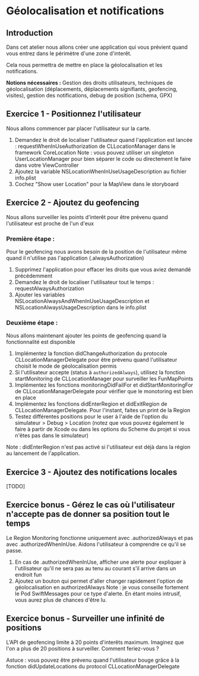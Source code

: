 # Géolocalisation et notifications

## Introduction

Dans cet atelier nous allons créer une application qui vous prévient quand vous entrez dans le périmètre d'une zone d'interêt.

Cela nous permettra de mettre en place la géolocalisation et les notifications.

**Notions nécessaires :** Gestion des droits utilisateurs, techniques de géolocalisation (déplacements, déplacements signifiants, geofencing, visites), gestion des notifications, debug de position (schema, GPX)

## Exercice 1 - Positionnez l'utilisateur

Nous allons commencer par placer l'utilisateur sur la carte.

1. Demandez le droit de localiser l'utilisateur quand l'application est lancée : requestWhenInUseAuthorization de CLLocationManager dans le framework CoreLocation
Note : vous pouvez utiliser un singleton UserLocationManager pour bien séparer le code ou directement le faire dans votre ViewController
2. Ajoutez la variable NSLocationWhenInUseUsageDescription au fichier info.plist
3. Cochez "Show user Location" pour la MapView dans le storyboard

## Exercice 2 - Ajoutez du geofencing

Nous allons surveiller les points d'interêt pour être prévenu quand l'utilisateur est proche de l'un d'eux

### Première étape :
Pour le geofencing nous avons besoin de la position de l'utilisateur même quand il n'utilise pas l'application (.alwaysAuthorization)
1. Supprimez l'application pour effacer les droits que vous aviez demandé précédemment
2. Demandez le droit de localiser l'utilisateur tout le temps : requestAlwaysAuthorization
3. Ajouter les variables NSLocationAlwaysAndWhenInUseUsageDescription et NSLocationAlwaysUsageDescription dans le info.plist

### Deuxième étape :
Nous allons maintenant ajouter les points de geofencing quand la fonctionnalité est disponible
1. Implémentez la fonction didChangeAuthorization du protocole CLLocationManagerDelegate pour être prévenu quand l'utilisateur choisit le mode de géolocalisation permis
2. Si l'utilisateur accepte (status à `authorizedAlways`), utilisez la fonction startMonitoring de CLLocationManager pour surveiller les FunMapPoints
3. Implémentez les fonctions monitoringDidFailFor et didStartMonitoringFor de CLLocationManagerDelegate pour vérifier que le monotoring est bien en place
4. Implémentez les fonctions didEnterRegion et didExitRegion de CLLocationManagerDelegate. Pour l'instant, faites un print de la Region
5. Testez différentes positions pour le user à l'aide de l'option du simulateur > Debug > Location (notez que vous pouvez également le faire à partir de Xcode ou dans les options du Scheme du projet si vous n'êtes pas dans le simulateur)

Note : didEnterRegion n'est pas activé si l'utilisateur est déjà dans la région au lancement de l'application.

## Exercice 3 - Ajoutez des notifications locales

[TODO]

## Exercice bonus - Gérez le cas où l'utilisateur n'accepte pas de donner sa position tout le temps
Le Region Monitoring fonctionne uniquement avec .authorizedAlways et pas avec .authorizedWhenInUse. Aidons l'utilisateur à comprendre ce qu'il se passe.

1. En cas de .authorizedWhenInUse, afficher une alerte pour expliquer à l'utilisateur qu'il ne sera pas au tenu au courant s'il arrive dans un endroit fun
2. Ajoutez un bouton qui permet d'aller changer rapidement l'option de géolocalisation en authorizedAlways
Note : je vous conseille fortement le Pod SwiftMessages pour ce type d'alerte. En étant moins intrusif, vous aurez plus de chances d'être lu.

## Exercice bonus - Surveiller une infinité de positions
 L'API de geofencing limite à 20 points d'interêts maximum.
Imaginez que l'on a plus de 20 positions à surveiller. Comment feriez-vous ?

Astuce : vous pouvez être prévenu quand l'utilisateur bouge grâce à la fonction didUpdateLocations du protocol CLLocationManagerDelegate
